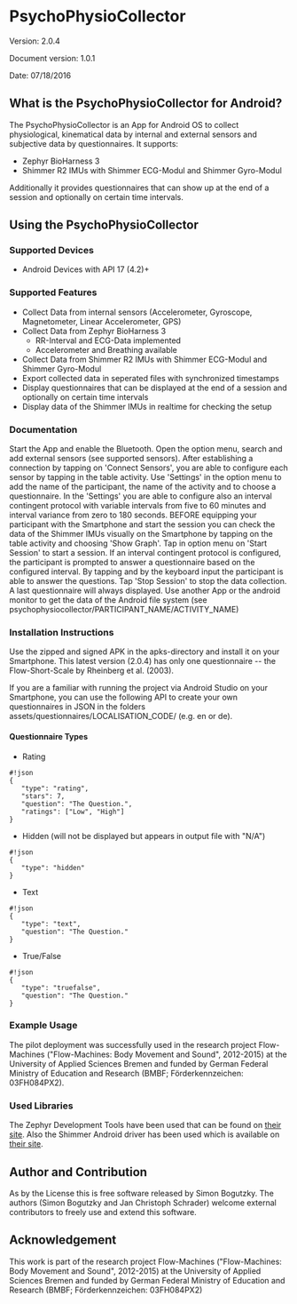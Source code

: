 # PsychoPhysioCollector
Version: 2.0.4

Document version: 1.0.1 

Date: 07/18/2016

## What is the PsychoPhysioCollector for Android?
The PsychoPhysioCollector is an App for Android OS to collect physiological, kinematical data by internal and external sensors and subjective data by questionnaires. It supports:

* Zephyr BioHarness 3
* Shimmer R2 IMUs with Shimmer ECG-Modul and Shimmer Gyro-Modul

Additionally it provides questionnaires that can show up at the end of a session and optionally on certain time intervals.

## Using the PsychoPhysioCollector

### Supported Devices
* Android Devices with API 17 (4.2)+

### Supported Features
* Collect Data from internal sensors (Accelerometer, Gyroscope, Magnetometer, Linear Accelerometer, GPS)
* Collect Data from Zephyr BioHarness 3
   * RR-Interval and ECG-Data implemented
   * Accelerometer and Breathing available
* Collect Data from Shimmer R2 IMUs with Shimmer ECG-Modul and Shimmer Gyro-Modul
* Export collected data in seperated files with synchronized timestamps
* Display questionnaires that can be displayed at the end of a session and optionally on certain time intervals
* Display data of the Shimmer IMUs in realtime for checking the setup

### Documentation
Start the App and enable the Bluetooth. Open the option menu, search and add external sensors (see supported sensors). After establishing a connection by tapping on 'Connect Sensors', you are able to configure each sensor by tapping in the table activity. Use 'Settings' in the option menu to add the name of the participant, the name of the activity and to choose a questionnaire. In the 'Settings' you are able to configure also an interval contingent protocol with variable intervals from five to 60 minutes and interval variance from zero to 180 seconds. BEFORE equipping your participant with the Smartphone and start the session you can check the data of the Shimmer IMUs visually on the Smartphone by tapping on the table activity and choosing 'Show Graph'. Tap in option menu on 'Start Session' to start a session. If an interval contingent protocol is configured, the participant is prompted to answer a questionnaire based on the configured interval. By tapping and by the keyboard input the participant is able to answer the questions. Tap 'Stop Session' to stop the data collection. A last questionnaire will always displayed. Use another App or the android monitor to get the data of the Android file system (see psychophysiocollector/PARTICIPANT_NAME/ACTIVITY_NAME)

### Installation Instructions
Use the zipped and signed APK in the apks-directory and install it on your Smartphone. This latest version (2.0.4) has only one questionnaire -- the Flow-Short-Scale by Rheinberg et al. (2003). 

If you are a familiar with running the project via Android Studio on your Smartphone, you can use the following API to create your own questionnaires in JSON in the folders assets/questionnaires/LOCALISATION_CODE/ (e.g. en or de).

#### Questionnaire Types
* Rating

```
#!json
{
   "type": "rating",
   "stars": 7,
   "question": "The Question.",
   "ratings": ["Low", "High"]
}
```

* Hidden (will not be displayed but appears in output file with "N/A")

```
#!json
{
   "type": "hidden"
}
```

* Text

```
#!json
{
   "type": "text",
   "question": "The Question."
}
```

* True/False

```
#!json
{
   "type": "truefalse",
   "question": "The Question."
}
```

### Example Usage
The pilot deployment was successfully used in the research project Flow-Machines ("Flow-Machines: Body Movement and Sound", 2012-2015) at the University of Applied Sciences Bremen and funded by German Federal Ministry of Education and Research (BMBF; Förderkennzeichen: 03FH084PX2).

### Used Libraries
The Zephyr Development Tools have been used that can be found on [their site](http://www.zephyranywhere.com/zephyr-labs/development-tools).
Also the Shimmer Android driver has been used which is available on [their site](http://www.shimmersensing.com/shop/shimmer-android-id).

## Author and Contribution
As by the License this is free software released by Simon Bogutzky. The authors (Simon Bogutzky and Jan Christoph Schrader) welcome external contributors to freely use and extend this software.

## Acknowledgement
This work is part of the research project Flow-Machines ("Flow-Machines: Body Movement and Sound", 2012-2015) at the University of Applied Sciences Bremen and funded by German Federal Ministry of Education and Research (BMBF; Förderkennzeichen: 03FH084PX2)
